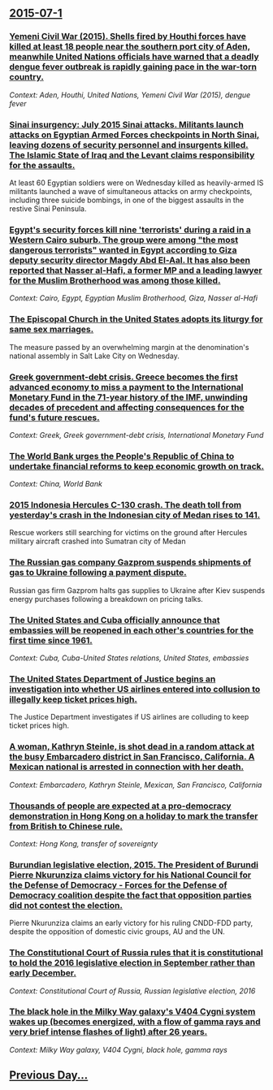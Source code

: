 ## [2015-07-1](/news/2015/07/1/index.md)

### [Yemeni Civil War (2015). Shells fired by Houthi forces have killed at least 18 people near the southern port city of Aden, meanwhile United Nations officials have warned that a deadly dengue fever outbreak is rapidly gaining pace in the war-torn country. ](/news/2015/07/1/yemeni-civil-war-2015-shells-fired-by-houthi-forces-have-killed-at-least-18-people-near-the-southern-port-city-of-aden-meanwhile-united.md)
_Context: Aden, Houthi, United Nations, Yemeni Civil War (2015), dengue fever_

### [Sinai insurgency: July 2015 Sinai attacks. Militants launch attacks on Egyptian Armed Forces checkpoints in North Sinai, leaving dozens of security personnel and insurgents killed. The Islamic State of Iraq and the Levant claims responsibility for the assaults. ](/news/2015/07/1/sinai-insurgency-july-2015-sinai-attacks-militants-launch-attacks-on-egyptian-armed-forces-checkpoints-in-north-sinai-leaving-dozens-of-s.md)
At least 60 Egyptian soldiers were on Wednesday killed as heavily-armed IS militants launched a wave of simultaneous attacks on army checkpoints, including three suicide bombings, in one of the biggest assaults in the restive Sinai Peninsula.

### [Egypt's security forces kill nine 'terrorists' during a raid in a Western Cairo suburb. The group were among "the most dangerous terrorists" wanted in Egypt according to Giza deputy security director Magdy Abd El-Aal. It has also been reported that Nasser al-Hafi, a former MP and a leading lawyer for the Muslim Brotherhood was among those killed. ](/news/2015/07/1/egypt-s-security-forces-kill-nine-terrorists-during-a-raid-in-a-western-cairo-suburb-the-group-were-among-the-most-dangerous-terrorists.md)
_Context: Cairo, Egypt, Egyptian Muslim Brotherhood, Giza, Nasser al-Hafi_

### [The Episcopal Church in the United States adopts its liturgy for same sex marriages. ](/news/2015/07/1/the-episcopal-church-in-the-united-states-adopts-its-liturgy-for-same-sex-marriages.md)
The measure passed by an overwhelming margin at the denomination&#x27;s national assembly in Salt Lake City on Wednesday.

### [Greek government-debt crisis. Greece becomes the first advanced economy to miss a payment to the International Monetary Fund in the 71-year history of the IMF, unwinding decades of precedent and affecting consequences for the fund's future rescues. ](/news/2015/07/1/greek-government-debt-crisis-greece-becomes-the-first-advanced-economy-to-miss-a-payment-to-the-international-monetary-fund-in-the-71-year.md)
_Context: Greek, Greek government-debt crisis, International Monetary Fund_

### [The World Bank urges the People's Republic of China to undertake financial reforms to keep economic growth on track. ](/news/2015/07/1/the-world-bank-urges-the-people-s-republic-of-china-to-undertake-financial-reforms-to-keep-economic-growth-on-track.md)
_Context: China, World Bank_

### [2015 Indonesia Hercules C-130 crash. The death toll from yesterday's crash in the Indonesian city of Medan rises to 141. ](/news/2015/07/1/2015-indonesia-hercules-c-130-crash-the-death-toll-from-yesterday-s-crash-in-the-indonesian-city-of-medan-rises-to-141.md)
Rescue workers still searching for victims on the ground after Hercules military aircraft crashed into Sumatran city of Medan

### [The Russian gas company Gazprom suspends shipments of gas to Ukraine following a payment dispute. ](/news/2015/07/1/the-russian-gas-company-gazprom-suspends-shipments-of-gas-to-ukraine-following-a-payment-dispute.md)
Russian gas firm Gazprom halts gas supplies to Ukraine after Kiev suspends energy purchases following a breakdown on pricing talks.

### [The United States and Cuba officially announce that embassies will be reopened in each other's countries for the first time since 1961. ](/news/2015/07/1/the-united-states-and-cuba-officially-announce-that-embassies-will-be-reopened-in-each-other-s-countries-for-the-first-time-since-1961.md)
_Context: Cuba, Cuba-United States relations, United States, embassies_

### [The United States Department of Justice begins an investigation into whether US airlines entered into collusion to illegally keep ticket prices high. ](/news/2015/07/1/the-united-states-department-of-justice-begins-an-investigation-into-whether-us-airlines-entered-into-collusion-to-illegally-keep-ticket-pri.md)
The Justice Department investigates if US airlines are colluding to keep ticket prices high.

### [A woman, Kathryn Steinle, is shot dead in a random attack at the busy Embarcadero district in San Francisco, California. A Mexican national is arrested in connection with her death. ](/news/2015/07/1/a-woman-kathryn-steinle-is-shot-dead-in-a-random-attack-at-the-busy-embarcadero-district-in-san-francisco-california-a-mexican-national.md)
_Context: Embarcadero, Kathryn Steinle, Mexican, San Francisco, California_

### [Thousands of people are expected at a pro-democracy demonstration in Hong Kong on a holiday to mark the transfer from British to Chinese rule. ](/news/2015/07/1/thousands-of-people-are-expected-at-a-pro-democracy-demonstration-in-hong-kong-on-a-holiday-to-mark-the-transfer-from-british-to-chinese-rul.md)
_Context: Hong Kong, transfer of sovereignty_

### [Burundian legislative election, 2015. The President of Burundi Pierre Nkurunziza claims victory for his National Council for the Defense of Democracy - Forces for the Defense of Democracy coalition despite the fact that opposition parties did not contest the election. ](/news/2015/07/1/burundian-legislative-election-2015-the-president-of-burundi-pierre-nkurunziza-claims-victory-for-his-national-council-for-the-defense-of.md)
Pierre Nkurunziza claims an early victory for his ruling CNDD-FDD party, despite the opposition of domestic civic groups, AU and the UN.

### [The Constitutional Court of Russia rules that it is constitutional to hold the 2016 legislative election in September rather than early December. ](/news/2015/07/1/the-constitutional-court-of-russia-rules-that-it-is-constitutional-to-hold-the-2016-legislative-election-in-september-rather-than-early-dece.md)
_Context: Constitutional Court of Russia, Russian legislative election, 2016_

### [The black hole in the Milky Way galaxy's V404 Cygni system wakes up (becomes energized, with a flow of gamma rays and very brief intense flashes of light) after 26 years. ](/news/2015/07/1/the-black-hole-in-the-milky-way-galaxy-s-v404-cygni-system-wakes-up-becomes-energized-with-a-flow-of-gamma-rays-and-very-brief-intense-fla.md)
_Context: Milky Way galaxy, V404 Cygni, black hole, gamma rays_

## [Previous Day...](/news/2015/06/30/index.md)


